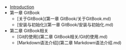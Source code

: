 * [Introduction](README.md)
* 第一章 GitBook
    * [关于GitBook](第一章 GitBook/关于GitBook.md)
    * [安装与初始化](第一章 GitBook/安装与初始化.md)
* 第二章 GitBook相关
    * [Git的使用](第二章 GitBook相关/Git的使用.md)
    * [Markdown语法介绍](第二章 Markdown语法介绍.md)